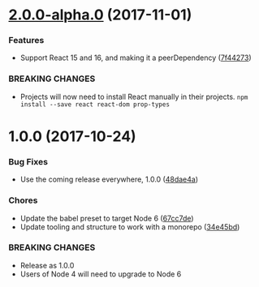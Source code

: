 <a name="2.0.0-alpha.0"></a>
# [2.0.0-alpha.0](https://github.com/rocjs/roc-extensions/tree/master/plugins/roc-plugin-react/compare/v1.0.0...v2.0.0-alpha.0) (2017-11-01)


### Features

* Support React 15 and 16, and making it a peerDependency ([7f44273](https://github.com/rocjs/roc-extensions/tree/master/plugins/roc-plugin-react/commit/7f44273))


### BREAKING CHANGES

* Projects will now need to install React manually in their projects. `npm install --save react react-dom prop-types`



<a name="1.0.0"></a>
# 1.0.0 (2017-10-24)


### Bug Fixes

* Use the coming release everywhere, 1.0.0 ([48dae4a](https://github.com/rocjs/roc-extensions/tree/master/plugins/roc-plugin-react/commit/48dae4a))


### Chores

* Update the babel preset to target Node 6 ([67cc7de](https://github.com/rocjs/roc-extensions/tree/master/plugins/roc-plugin-react/commit/67cc7de))
* Update tooling and structure to work with a monorepo ([34e45bd](https://github.com/rocjs/roc-extensions/tree/master/plugins/roc-plugin-react/commit/34e45bd))


### BREAKING CHANGES

* Release as 1.0.0
* Users of Node 4 will need to upgrade to Node 6



